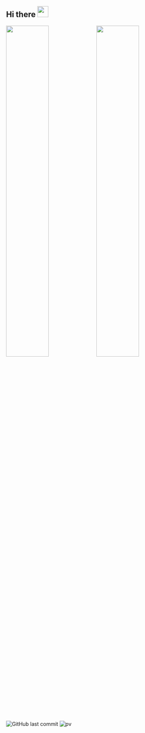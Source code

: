## Hi there <img src="https://media.giphy.com/media/hvRJCLFzcasrR4ia7z/giphy.gif" width="30px">

<img 
   src="https://github-readme-stats.vercel.app/api?username=vstacked&show_icons=true&theme=tokyonight&count_private=true&custom_title=GitHub Stats&hide_border=true"
   width="48%"/>
<img 
   src="https://github-readme-stats.vercel.app/api/wakatime?username=vstacked&theme=tokyonight&langs_count=5&range=last_7_days&hide_border=true"
   width="48%"/>
 


<!--START_SECTION:waka-->
<!-- ```text
Dart   12 hrs 5 mins   ██████████████████████░░░   88.32 % 
JSON   57 mins         █▓░░░░░░░░░░░░░░░░░░░░░░░   06.96 % 
Text   33 mins         █░░░░░░░░░░░░░░░░░░░░░░░░   04.02 % 
YAML   4 mins          ░░░░░░░░░░░░░░░░░░░░░░░░░   00.58 % 
``` -->
<!--END_SECTION:waka-->

![GitHub last commit](https://img.shields.io/github/last-commit/vstacked/vstacked)
![pv](https://pageview.vercel.app/?github_user=vstacked)

<!--
**vstacked/vstacked** is a ✨ _special_ ✨ repository because its `README.md` (this file) appears on your GitHub profile.

Here are some ideas to get you started:

- 🔭 I’m currently working on ...
- 🌱 I’m currently learning ...
- 👯 I’m looking to collaborate on ...
- 🤔 I’m looking for help with ...
- 💬 Ask me about ...
- 📫 How to reach me: ...
- 😄 Pronouns: ...
- ⚡ Fun fact: ...
-->
